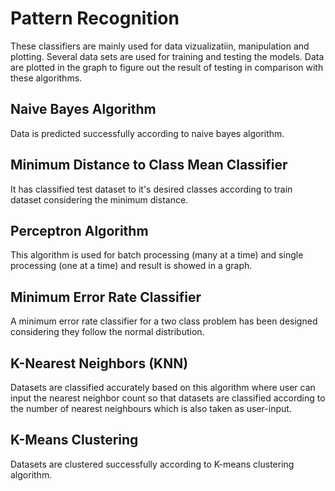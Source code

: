 # Pattern Recognition

These classifiers are mainly used for data vizualizatiin, manipulation and plotting. Several data sets are used for training and testing the models. Data are plotted in the graph to figure out the result of testing in comparison with these algorithms.

## Naive Bayes Algorithm 
Data is predicted successfully according to naive bayes algorithm.

## Minimum Distance to Class Mean Classifier
It has classified test dataset to it's desired classes according to train dataset considering the minimum distance.

## Perceptron Algorithm
This algorithm is used for batch processing (many at a time) and single processing (one at a time) and result is showed in a graph.

## Minimum Error Rate Classifier
A minimum error rate classifier for a two class problem has been designed considering they follow the normal distribution.

## K-Nearest Neighbors (KNN) 
Datasets are classified accurately based on this algorithm where user can input the nearest neighbor count so that datasets are classified according to the number of nearest neighbours which is also taken as user-input.

## K-Means Clustering
Datasets are clustered successfully according to K-means clustering algorithm.
